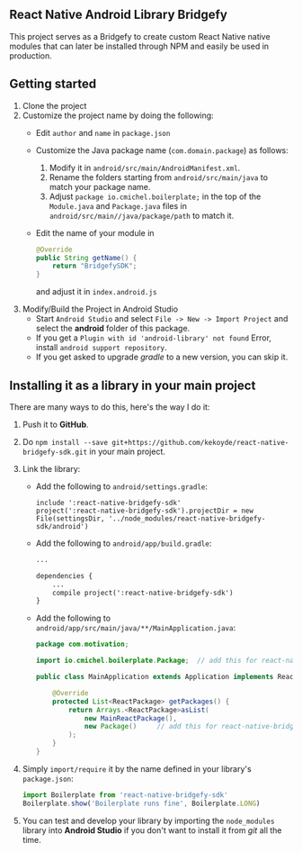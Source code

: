 ## React Native Android Library Bridgefy
This project serves as a Bridgefy to create custom React Native native modules that can later be installed through NPM and easily be used in production.

## Getting started
1. Clone the project
2. Customize the project name by doing the following:
    * Edit `author` and `name` in `package.json`
    * Customize the Java package name (`com.domain.package`) as follows:
        1. Modify it in `android/src/main/AndroidManifest.xml`.
        2. Rename the folders starting from `android/src/main/java` to match your package name.
        3. Adjust `package io.cmichel.boilerplate;` in the top of the `Module.java` and `Package.java` files in `android/src/main//java/package/path` to match it.
    * Edit the name of your module in 

        ```java
        @Override
        public String getName() {
            return "BridgefySDK";
        }
        ```

        and adjust it in `index.android.js`
3. Modify/Build the Project in Android Studio
    * Start `Android Studio` and select `File -> New -> Import Project` and select the **android** folder of this package.
    * If you get a `Plugin with id 'android-library' not found` Error, install `android support repository`.
    * If you get asked to upgrade _gradle_ to a new version, you can skip it.

## Installing it as a library in your main project
There are many ways to do this, here's the way I do it:

1. Push it to **GitHub**.
2. Do `npm install --save git+https://github.com/kekoyde/react-native-bridgefy-sdk.git` in your main project.
3. Link the library:
    * Add the following to `android/settings.gradle`:
        ```
        include ':react-native-bridgefy-sdk'
        project(':react-native-bridgefy-sdk').projectDir = new File(settingsDir, '../node_modules/react-native-bridgefy-sdk/android')
        ```

    * Add the following to `android/app/build.gradle`:
        ```xml
        ...

        dependencies {
            ...
            compile project(':react-native-bridgefy-sdk')
        }
        ```
    * Add the following to `android/app/src/main/java/**/MainApplication.java`:
        ```java
        package com.motivation;

        import io.cmichel.boilerplate.Package;  // add this for react-native-bridgefy-sdk

        public class MainApplication extends Application implements ReactApplication {

            @Override
            protected List<ReactPackage> getPackages() {
                return Arrays.<ReactPackage>asList(
                    new MainReactPackage(),
                    new Package()     // add this for react-native-bridgefy-sdk
                );
            }
        }
        ```
4. Simply `import/require` it by the name defined in your library's `package.json`:

    ```javascript
    import Boilerplate from 'react-native-bridgefy-sdk'
    Boilerplate.show('Boilerplate runs fine', Boilerplate.LONG)
    ```
5. You can test and develop your library by importing the `node_modules` library into **Android Studio** if you don't want to install it from _git_ all the time.